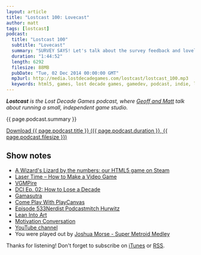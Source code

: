 ```yaml
---
layout: article
title: "Lostcast 100: Lovecast"
author: matt
tags: [lostcast]
podcast:
  title: "Lostcast 100"
  subtitle: "Lovecast"
  summary: "SURVEY SAYS! Let's talk about the survey feedback and lovely comments."
  duration: "1:44:52"
  length: 6292
  filesize: 88MB
  pubDate: "Tue, 02 Dec 2014 00:00:00 GMT"
  mp3url: http://media.lostdecadegames.com/lostcast/lostcast_100.mp3
  keywords: html5, games, lost decade games, gamedev, podcast, indie, lostcast
---
```

_**Lostcast** is the Lost Decade Games podcast, where [Geoff and Matt](/about/) talk about running a small, independent game studio._

{{ page.podcast.summary }}

<a class="download-podcast" href="{{ page.podcast.mp3url }}">
	Download {{ page.podcast.title }} ({{ page.podcast.duration }}, {{ page.podcast.filesize }})
</a>

## Show notes

* [A Wizard's Lizard by the numbers: our HTML5 game on Steam](/awl-numbers/)
* [Laser Time – How to Make a Video Game](http://www.lasertimepodcast.com/2012/06/04/laser-time-how-to-make-a-video-game/)
* [VGMPire](http://www.vgmpire.com/)
* [DCI Ep. 02: How to Lose a Decade](http://www.darkstation.com/podcast/darkcast/dci-darkcast/dci-ep-02-how-to-loose-a-decade/)
* [Gamasutra](http://www.gamasutra.com/)
* [Come Play With PlayCanvas](/lostcast-49/)
* [Episode 533Nerdist Podcastmitch Hurwitz](http://www.nerdist.com/pepisode/nerdist-podcast-mitch-hurwitz/)
* [Lean Into Art](http://www.leanintoart.com/)
* [Motivation Conversation](/lostcast-62/)
* [YouTube channel](https://www.youtube.com/user/lostdecadegames)
* You were played out by [Joshua Morse - Super Metroid Medley](https://www.youtube.com/watch?v=hLuJbtt1VkI)

Thanks for listening! Don't forget to subscribe on [iTunes](http://itunes.apple.com/us/podcast/lostcast/id481950724) or [RSS](/lostcast.xml).

